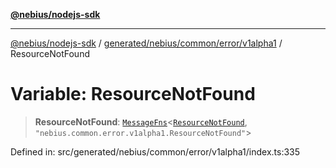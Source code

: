 [**@nebius/nodejs-sdk**](../../../../../../README.md)

---

[@nebius/nodejs-sdk](../../../../../../README.md) / [generated/nebius/common/error/v1alpha1](../README.md) / ResourceNotFound

# Variable: ResourceNotFound

> **ResourceNotFound**: [`MessageFns`](../../../../../../runtime/protos/core/interfaces/MessageFns.md)\<[`ResourceNotFound`](../interfaces/ResourceNotFound.md), `"nebius.common.error.v1alpha1.ResourceNotFound"`\>

Defined in: src/generated/nebius/common/error/v1alpha1/index.ts:335
